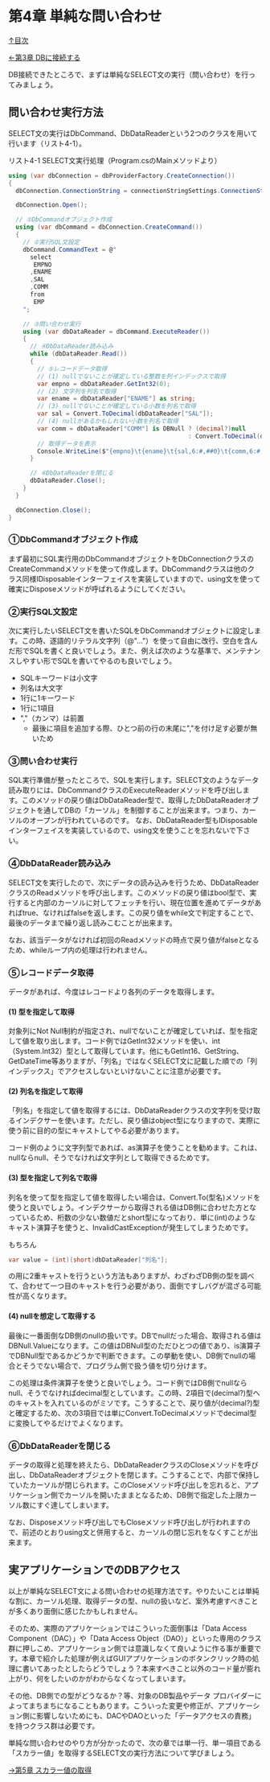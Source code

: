 第4章 単純な問い合わせ
=====

[↑目次](..\README.md "目次")

[←第3章 DBに接続する](03-connect-to-db.md)

DB接続できたところで、まずは単純なSELECT文の実行（問い合わせ）を行ってみましょう。

## 問い合わせ実行方法

SELECT文の実行はDbCommand、DbDataReaderという2つのクラスを用いて行います（リスト4-1）。

リスト4-1 SELECT文実行処理（Program.csのMainメソッドより）

```csharp
using (var dbConnection = dbProviderFactory.CreateConnection())
{
  dbConnection.ConnectionString = connectionStringSettings.ConnectionString;

  dbConnection.Open();

  // ①DbCommandオブジェクト作成
  using (var dbCommand = dbConnection.CreateCommand())
  {
    // ②実行SQL文設定
    dbCommand.CommandText = @"
      select
       EMPNO
      ,ENAME
      ,SAL
      ,COMM
      from
       EMP
    ";

    // ③問い合わせ実行
    using (var dbDataReader = dbCommand.ExecuteReader())
    {
      // ④DbDataReader読み込み
      while (dbDataReader.Read())
      {
        // ⑤レコードデータ取得
        // (1) nullでないことが確定している整数を列インデックスで取得
        var empno = dbDataReader.GetInt32(0);
        // (2) 文字列を列名で取得
        var ename = dbDataReader["ENAME"] as string;
        // (3) nullでないことが確定している小数を列名で取得
        var sal = Convert.ToDecimal(dbDataReader["SAL"]);
        // (4) nullがあるかもしれない小数を列名で取得
        var comm = dbDataReader["COMM"] is DBNull ? (decimal?)null
                                                  : Convert.ToDecimal(dbDataReader["COMM"]);
        // 取得データを表示
        Console.WriteLine($"{empno}\t{ename}\t{sal,6:#,##0}\t{comm,6:#,##0}");
      }

      // ⑥DbDataReaderを閉じる
      dbDataReader.Close();
    }
  }

  dbConnection.Close();
}
```

### ①DbCommandオブジェクト作成

まず最初にSQL実行用のDbCommandオブジェクトをDbConnectionクラスのCreateCommandメソッドを使って作成します。DbCommandクラスは他のクラス同様IDisposableインターフェイスを実装していますので、using文を使って確実にDisposeメソッドが呼ばれるようにしてください。

### ②実行SQL文設定

次に実行したいSELECT文を書いたSQLをDbCommandオブジェクトに設定します。この時、逐語的リテラル文字列（@"..."）を使って自由に改行、空白を含んだ形でSQLを書くと良いでしょう。また、例えば次のような基準で、メンテナンスしやすい形でSQLを書いてやるのも良いでしょう。

- SQLキーワードは小文字
- 列名は大文字
- 1行に1キーワード
- 1行に1項目
- ","（カンマ）は前置
    - 最後に項目を追加する際、ひとつ前の行の末尾に","を付け足す必要が無いため

### ③問い合わせ実行

SQL実行準備が整ったところで、SQLを実行します。SELECT文のようなデータ読み取りには、DbCommandクラスのExecuteReaderメソッドを呼び出します。このメソッドの戻り値はDbDataReader型で、取得したDbDataReaderオブジェクトを通してDBの「カーソル」を制御することが出来ます。つまり、カーソルのオープンが行われているのです。
なお、DbDataReader型もIDisposableインターフェイスを実装しているので、using文を使うことを忘れないで下さい。

### ④DbDataReader読み込み

SELECT文を実行したので、次にデータの読み込みを行うため、DbDataReaderクラスのReadメソッドを呼び出します。このメソッドの戻り値はbool型で、実行すると内部のカーソルに対してフェッチを行い、現在位置を進めてデータがあればtrue、なければfalseを返します。この戻り値をwhile文で判定することで、最後のデータまで繰り返し読みこむことが出来ます。

なお、該当データがなければ初回のReadメソッドの時点で戻り値がfalseとなるため、whileループ内の処理は行われません。

### ⑤レコードデータ取得

データがあれば、今度はレコードより各列のデータを取得します。

#### (1) 型を指定して取得

対象列にNot Null制約が指定され、nullでないことが確定していれば、型を指定して値を取り出します。コード例ではGetInt32メソッドを使い、int（System.Int32）型として取得しています。他にもGetInt16、GetString、GetDateTime等ありますが、「列名」ではなくSELECT文に記載した順での「列インデックス」でアクセスしないといけないことに注意が必要です。

#### (2) 列名を指定して取得

「列名」を指定して値を取得するには、DbDataReaderクラスの文字列を受け取るインデクサーを使います。ただし、戻り値はobject型になりますので、実際に使う前に目的の型にキャストしてやる必要があります。

コード例のように文字列型であれば、as演算子を使うことを勧めます。これは、nullならnull、そうでなければ文字列として取得できるためです。

#### (3) 型を指定して列名で取得

列名を使って型を指定して値を取得したい場合は、Convert.To(型名)メソッドを使うと良いでしょう。インデクサーから取得される値はDB側に合わせた方となっているため、桁数の少ない数値だとshort型になっており、単に(int)のようなキャスト演算子を使うと、InvalidCastExceptionが発生してしまうためです。

もちろん

```csharp
var value = (int)(short)dbDataReader["列名"];
```

の用に2重キャストを行うという方法もありますが、わざわざDB側の型を調べて、合わせて一つ目のキャストを行う必要があり、面倒ですしバグが混ざる可能性が高くなります。

#### (4) nullを想定して取得する

最後に一番面倒なDB側のnullの扱いです。DBでnullだった場合、取得される値はDBNull.Valueになります。この値はDBNull型のただひとつの値であり、is演算子でDBNull型であるかどうかで判断できます。この挙動を使い、DB側でnullの場合とそうでない場合で、プログラム側で扱う値を切り分けます。

この処理は条件演算子を使うと良いでしょう。コード例ではDB側でnullならnull、そうでなければdecimal型としています。この時、2項目で(decimal?)型へのキャストを入れているのがミソです。こうすることで、戻り値が(decimal?)型と確定するため、次の3項目では単にConvert.ToDecimalメソッドでdecimal型に変換してやるだけでよくなります。

### ⑥DbDataReaderを閉じる

データの取得と処理を終えたら、DbDataReaderクラスのCloseメソッドを呼び出し、DbDataReaderオブジェクトを閉じます。こうすることで、内部で保持していたカーソルが閉じられます。このCloseメソッド呼び出しを忘れると、アプリケーション側でカーソルを開いたままとなるため、DB側で指定した上限カーソル数にすぐ達してしまいます。

なお、Disposeメソッド呼び出しでもCloseメソッド呼び出しが行われますので、前述のとおりusing文と併用すると、カーソルの閉じ忘れをなくすことが出来ます。


## 実アプリケーションでのDBアクセス

以上が単純なSELECT文による問い合わせの処理方法です。やりたいことは単純な割に、カーソル処理、取得データの型、nullの扱いなど、案外考慮すべきことが多くあり面倒に感じたかもしれません。

そのため、実際のアプリケーションではこういった面倒事は「Data Access Component（DAC）」や「Data Access Object（DAO）」といった専用のクラス群に押しこめ、アプリケーション側では意識しなくて良いように作る事が重要です。本章で紹介した処理が例えばGUIアプリケーションのボタンクリック時の処理に書いてあったとしたらどうでしょう？本来すべきこと以外のコード量が膨れ上がり、何をしたいのかがわからなくなってしまいます。

その他、DB側での型がどうなるか？等、対象のDB製品やデータ プロバイダーによってまちまちになることもあります。こういった変更や修正が、アプリケーション側に影響しないためにも、DACやDAOといった「データアクセスの責務」を持つクラス群は必要です。


単純な問い合わせのやり方が分かったので、次の章では単一行、単一項目である「スカラー値」を取得するSELECT文の実行方法について学びましょう。

[→第5章 スカラー値の取得](05-get-scalar-value.md)  
